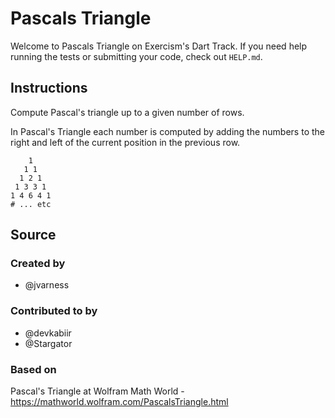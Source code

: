 # Pascals Triangle

Welcome to Pascals Triangle on Exercism's Dart Track.
If you need help running the tests or submitting your code, check out `HELP.md`.

## Instructions

Compute Pascal's triangle up to a given number of rows.

In Pascal's Triangle each number is computed by adding the numbers to
the right and left of the current position in the previous row.

```text
    1
   1 1
  1 2 1
 1 3 3 1
1 4 6 4 1
# ... etc
```

## Source

### Created by

- @jvarness

### Contributed to by

- @devkabiir
- @Stargator

### Based on

Pascal's Triangle at Wolfram Math World - https://mathworld.wolfram.com/PascalsTriangle.html